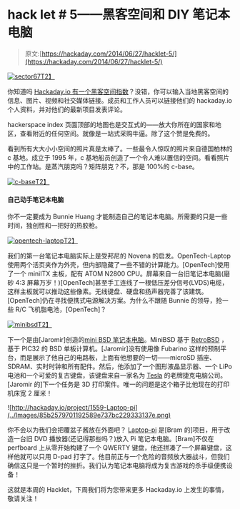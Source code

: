 # hack let # 5——黑客空间和 DIY 笔记本电脑

> 原文:[https://hackaday.com/2014/06/27/hacklet-5/](https://hackaday.com/2014/06/27/hacklet-5/)

[![sector67](../Images/910d20d65716102a63ea39bfb1bf8cce.png)T2】](http://hackaday.io/hackerspace/768-Sector67)

你知道吗 [Hackaday.io 有一个黑客空间指数](http://hackaday.io/hackerspaces/)？没错，你可以输入当地黑客空间的信息、图片、视频和社交媒体链接。成员和工作人员可以链接他们的 hackaday.io 个人资料，并对他们的最新项目发表评论。

hackerspace index 页面顶部的地图也是交互式的——放大你所在的国家和地区，查看附近的任何空间。就像是一站式采购牛逼。除了这个赞是免费的。

看到所有大大小小空间的照片真是太棒了。一些最令人惊叹的照片来自德国柏林的 c 基地。成立于 1995 年，c 基地船员创造了一个令人难以置信的空间。看看照片中的工作站。是蒸汽朋克吗？矩阵朋克？不，那是 100%的 c-base。

[![c-base](../Images/9d45eb778e665181d5d3666255d33efa.png)T2】](http://hackaday.io/hackerspace/920-c-base)

#### **自己动手笔记本电脑**

你不一定要成为 Bunnie Huang 才能制造自己的笔记本电脑。所需要的只是一些时间，独创性和一把好的热胶枪。

[![opentech-laptop](../Images/724e9d61785c2ab32e9f65a4cf02c710.png)T2】](http://hackaday.io/project/743-OpenTech-Laptop)

我们的第一台笔记本电脑实际上是受邦尼的 Novena 的启发。OpenTech-Laptop 使用两个活页夹作为外壳，但内部隐藏了一些不错的计算能力。[OpenTech]使用了一个 miniITX 主板，配有 ATOM N2800 CPU。屏幕来自一台旧笔记本电脑(磨砂 4:3 屏幕万岁！)[OpenTech]甚至手工连线了一根低压差分信号(LVDS)电缆，这样主板就可以推动这些像素。无线键盘、硬盘和扬声器完善了该建筑。[OpenTech]仍在寻找便携式电源解决方案。为什么不跟随 Bunnie 的领导，抢一些 R/C 飞机脂电池，[OpenTech]？

[![minibsd](../Images/ad4079e54c0d9aa8d2f541617937bb83.png)T2】](http://hackaday.io/project/643-MiniBSD-laptop-computer)

下一个是由[Jaromir]创造的[mini BSD 笔记本电脑](http://hackaday.io/project/643-MiniBSD-laptop-computer)。MiniBSD 基于 [RetroBSD](http://retrobsd.org/%20) ，基于 PIC32 的 BSD 单板计算机。[Jaromir]没有使用像 Fubarino 这样的预制平台，而是展示了他自己的电路板，上面有他想要的一切——microSD 插座、SDRAM、实时时钟和所有配件。然后，他添加了一个图形液晶显示器、一个 LiPo 电池和一个可爱的复古键盘，该键盘来自一家名为 [Tesla](https://en.wikipedia.org/wiki/Tesla_%28company%29) 的老牌捷克电脑公司。[Jaromir 的]下一个任务是 3D 打印案件。唯一的问题是这个箱子比他现在的打印机床宽 2 厘米！

![http://hackaday.io/project/1559-Laptop-pi](../Images/85b2579701192589e737bc229333137e.png)

你不会以为我们会把覆盆子酱放在外面吧？ [Laptop-pi](http://hackaday.io/project/1559-Laptop-pi) 是[Bram 的]项目，用于改造一台旧 DVD 播放器(还记得那些吗？)放入 Pi 笔记本电脑。[Bram]不仅在 perfboard 上从零开始构建了一个 QWERTY 键盘，他还拼凑了一个屏幕键盘，这样他就可以只用 D-pad 打字了。他目前正与一个危险的音频放大器战斗，但我们确信这只是一个暂时的挫折。我们认为笔记本电脑将成为复古游戏的杀手级便携设备！

这就是本周的 Hacklet，下周我们将为您带来更多 Hackaday.io 上发生的事情，敬请关注！